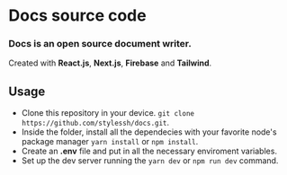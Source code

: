 # Docs source code

### Docs is an open source document writer.


Created with **React.js**, **Next.js**, **Firebase** and **Tailwind**.


## Usage

- Clone this repository in your device. `git clone https://github.com/stylessh/docs.git`.
- Inside the folder, install all the dependecies with your favorite node's package manager `yarn install` or `npm install`.
- Create an **.env** file and put in all the necessary enviroment variables.
- Set up the dev server running the `yarn dev` or `npm run dev` command.